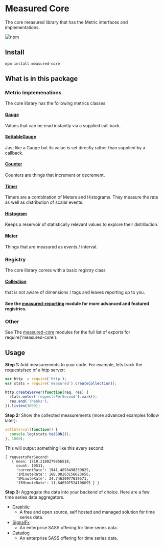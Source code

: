 # Measured Core

The core measured library that has the Metric interfaces and implementations.

[![npm](https://img.shields.io/npm/v/measured-core.svg)](https://www.npmjs.com/package/measured-core) 

## Install

```
npm install measured-core
```

## What is in this package

### Metric Implemenations

The core library has the following metrics classes:

#### [Gauge](https://yaorg.github.io/node-measured/packages/measured-core/Gauge.html)
Values that can be read instantly via a supplied call back.

#### [SettableGauge](https://yaorg.github.io/node-measured/packages/measured-core/SettableGauge.html)
Just like a Gauge but its value is set directly rather than supplied by a callback.

#### [Counter](https://yaorg.github.io/node-measured/packages/measured-core/Counter.html)
Counters are things that increment or decrement.

#### [Timer](https://yaorg.github.io/node-measured/packages/measured-core/Timer.html)
Timers are a combination of Meters and Histograms. They measure the rate as well as distribution of scalar events.

#### [Histogram](https://yaorg.github.io/node-measured/packages/measured-core/Histogram.html)
Keeps a reservoir of statistically relevant values to explore their distribution.

#### [Meter](https://yaorg.github.io/node-measured/packages/measured-core/Meter.html)
Things that are measured as events / interval.

### Registry

The core library comes with a basic registry class 

#### [Collection](https://yaorg.github.io/node-measured/packages/measured-core/Collection.html)

that is not aware of dimensions / tags and leaves reporting up to you.

#### See the [measured-reporting](../measured-reporting/) module for more advanced and featured registries.

### Other

See The [measured-core](https://yaorg.github.io/node-measured/packages/measured-core/module-measured-core.html) modules for the full list of exports for require('measured-core').

## Usage

**Step 1:** Add measurements to your code. For example, lets track the
requests/sec of a http server:

```js
var http  = require('http');
var stats = require('measured').createCollection();

http.createServer(function(req, res) {
  stats.meter('requestsPerSecond').mark();
  res.end('Thanks');
}).listen(3000);
```

**Step 2:** Show the collected measurements (more advanced examples follow later):

```js
setInterval(function() {
  console.log(stats.toJSON());
}, 1000);
```

This will output something like this every second:

```
{ requestsPerSecond:
   { mean: 1710.2180279856818,
     count: 10511,
     'currentRate': 1941.4893498239829,
     '1MinuteRate': 168.08263156623656,
     '5MinuteRate': 34.74630977619571,
     '15MinuteRate': 11.646507524106095 } }
```

**Step 3:** Aggregate the data into your backend of choice.
Here are a few time series data aggregators.
- [Graphite](http://graphite.wikidot.com/)
    - A free and open source, self hosted and managed solution for time series data.
- [SignalFx](https://signalfx.com/)
    - An enterprise SASS offering for time series data.
- [Datadog](https://www.datadoghq.com/)
    - An enterprise SASS offering for time series data.
